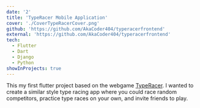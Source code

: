 ```yaml
---
date: '2'
title: 'TypeRacer Mobile Application'
cover: './CoverTypeRacerCover.png'
github: 'https://github.com/AkaCoder404/typeracerfrontend'
external: 'https://github.com/AkaCoder404/typeracerfrontend'
tech:
  - Flutter
  - Dart
  - Django
  - Python
showInProjects: true
---
```


This my first flutter project based on the webgame [TypeRacer](https://play.typeracer.com/). I wanted to create a similar style type racing app where you could race random competitors, practice type races on your own, and invite friends to play.

